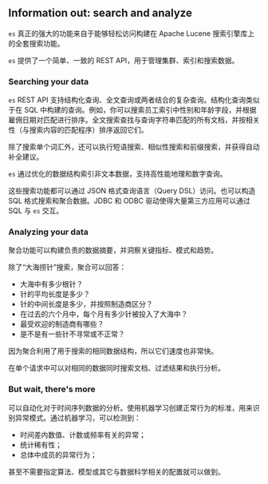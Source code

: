 ## Information out: search and analyze

`es` 真正的强大的功能来自于能够轻松访问构建在 Apache Lucene 搜索引擎库上的全套搜索功能。

`es` 提供了一个简单、一致的 REST API，用于管理集群、索引和搜索数据。

### Searching your data

`es` REST API 支持结构化查询、全文查询或两者结合的复杂查询。结构化查询类似于在 SQL 中构建的查询。例如，你可以搜索员工索引中性别和年龄字段，并根据雇佣日期对匹配进行排序。全文搜索查找与查询字符串匹配的所有文档，并按相关性（与搜索内容的匹配程序）排序返回它们。

除了搜索单个词汇外，还可以执行短语搜索、相似性搜索和前缀搜索，并获得自动补全建议。

`es` 通过优化的数据结构索引非文本数据，支持高性能地理和数字查询。

这些搜索功能都可以通过 JSON 格式查询语言（Query DSL）访问。也可以构造 SQL 格式搜索和聚合数据。JDBC 和 ODBC 驱动使得大量第三方应用可以通过 SQL 与 `es` 交互。

### Analyzing your data

聚合功能可以构建负责的数据摘要，并洞察关键指标、模式和趋势。

除了“大海捞针”搜索，聚合可以回答：

- 大海中有多少根针？
- 针的平均长度是多少？
- 针的中间长度是多少，并按照制造商区分？
- 在过去的六个月中，每个月有多少针被投入了大海中？
- 最受欢迎的制造商有哪些？
- 是不是有一些针不寻常或不正常？

因为聚合利用了用于搜索的相同数据结构，所以它们速度也非常快。

在单个请求中可以对相同的数据同时搜索文档、过滤结果和执行分析。

### But wait, there's more

可以自动化对于时间序列数据的分析。使用机器学习创建正常行为的标准，用来识别异常模式。通过机器学习，可以检测到：

- 时间差内数值、计数或频率有关的异常；
- 统计稀有性；
- 总体中成员的异常行为；

甚至不需要指定算法、模型或其它与数据科学相关的配置就可以做到。
